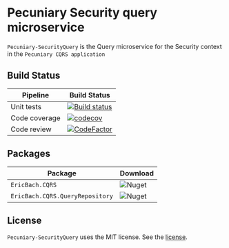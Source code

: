 # Pecuniary Security query microservice

`Pecuniary-SecurityQuery` is the Query microservice for the Security context in the `Pecuniary CQRS application`

## Build Status

Pipeline | Build Status
-|-
Unit tests | [![Build status](https://ci.appveyor.com/api/projects/status/in23ydmkones633w?svg=true)](https://ci.appveyor.com/project/eric-bach/pecuniary-securityquery)
Code coverage | [![codecov](https://codecov.io/gh/eric-bach/Pecuniary-SecurityQuery/branch/master/graph/badge.svg)](https://codecov.io/gh/eric-bach/Pecuniary-SecurityQuery)
Code review | [![CodeFactor](https://www.codefactor.io/repository/github/eric-bach/pecuniary-securityQuery/badge)](https://www.codefactor.io/repository/github/eric-bach/pecuniary-securityquery)

## Packages

Package | Download
-|-
`EricBach.CQRS` | ![Nuget](https://img.shields.io/nuget/v/EricBach.CQRS) |
`EricBach.CQRS.QueryRepository` | ![Nuget](https://img.shields.io/nuget/v/EricBach.CQRS.QueryRepository) |

## License

`Pecuniary-SecurityQuery` uses the MIT license. See the [license](https://github.com/eric-bach/Pecuniary-SecurityQuery/blob/master/LICENSE).
